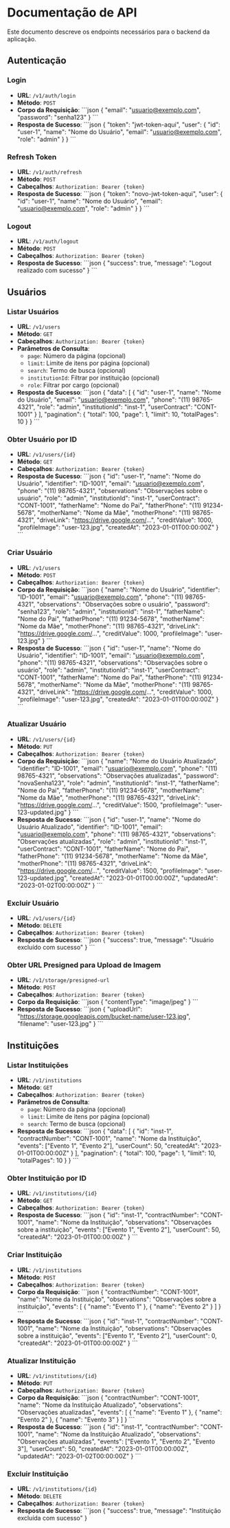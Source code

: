 # Documentação de API

Este documento descreve os endpoints necessários para o backend da aplicação.

## Autenticação

### Login

- **URL**: `/v1/auth/login`
- **Método**: `POST`
- **Corpo da Requisição**:
  \`\`\`json
  {
    "email": "usuario@exemplo.com",
    "password": "senha123"
  }
  \`\`\`
- **Resposta de Sucesso**:
  \`\`\`json
  {
    "token": "jwt-token-aqui",
    "user": {
      "id": "user-1",
      "name": "Nome do Usuário",
      "email": "usuario@exemplo.com",
      "role": "admin"
    }
  }
  \`\`\`

### Refresh Token

- **URL**: `/v1/auth/refresh`
- **Método**: `POST`
- **Cabeçalhos**: `Authorization: Bearer {token}`
- **Resposta de Sucesso**:
  \`\`\`json
  {
    "token": "novo-jwt-token-aqui",
    "user": {
      "id": "user-1",
      "name": "Nome do Usuário",
      "email": "usuario@exemplo.com",
      "role": "admin"
    }
  }
  \`\`\`

### Logout

- **URL**: `/v1/auth/logout`
- **Método**: `POST`
- **Cabeçalhos**: `Authorization: Bearer {token}`
- **Resposta de Sucesso**:
  \`\`\`json
  {
    "success": true,
    "message": "Logout realizado com sucesso"
  }
  \`\`\`

## Usuários

### Listar Usuários

- **URL**: `/v1/users`
- **Método**: `GET`
- **Cabeçalhos**: `Authorization: Bearer {token}`
- **Parâmetros de Consulta**:
  - `page`: Número da página (opcional)
  - `limit`: Limite de itens por página (opcional)
  - `search`: Termo de busca (opcional)
  - `institutionId`: Filtrar por instituição (opcional)
  - `role`: Filtrar por cargo (opcional)
- **Resposta de Sucesso**:
  \`\`\`json
  {
    "data": [
      {
        "id": "user-1",
        "name": "Nome do Usuário",
        "email": "usuario@exemplo.com",
        "phone": "(11) 98765-4321",
        "role": "admin",
        "institutionId": "inst-1",
        "userContract": "CONT-1001"
      }
    ],
    "pagination": {
      "total": 100,
      "page": 1,
      "limit": 10,
      "totalPages": 10
    }
  }
  \`\`\`

### Obter Usuário por ID

- **URL**: `/v1/users/{id}`
- **Método**: `GET`
- **Cabeçalhos**: `Authorization: Bearer {token}`
- **Resposta de Sucesso**:
  \`\`\`json
  {
    "id": "user-1",
    "name": "Nome do Usuário",
    "identifier": "ID-1001",
    "email": "usuario@exemplo.com",
    "phone": "(11) 98765-4321",
    "observations": "Observações sobre o usuário",
    "role": "admin",
    "institutionId": "inst-1",
    "userContract": "CONT-1001",
    "fatherName": "Nome do Pai",
    "fatherPhone": "(11) 91234-5678",
    "motherName": "Nome da Mãe",
    "motherPhone": "(11) 98765-4321",
    "driveLink": "https://drive.google.com/...",
    "creditValue": 1000,
    "profileImage": "user-123.jpg",
    "createdAt": "2023-01-01T00:00:00Z"
  }
  \`\`\`

### Criar Usuário

- **URL**: `/v1/users`
- **Método**: `POST`
- **Cabeçalhos**: `Authorization: Bearer {token}`
- **Corpo da Requisição**:
  \`\`\`json
  {
    "name": "Nome do Usuário",
    "identifier": "ID-1001",
    "email": "usuario@exemplo.com",
    "phone": "(11) 98765-4321",
    "observations": "Observações sobre o usuário",
    "password": "senha123",
    "role": "admin",
    "institutionId": "inst-1",
    "fatherName": "Nome do Pai",
    "fatherPhone": "(11) 91234-5678",
    "motherName": "Nome da Mãe",
    "motherPhone": "(11) 98765-4321",
    "driveLink": "https://drive.google.com/...",
    "creditValue": 1000,
    "profileImage": "user-123.jpg"
  }
  \`\`\`
- **Resposta de Sucesso**:
  \`\`\`json
  {
    "id": "user-1",
    "name": "Nome do Usuário",
    "identifier": "ID-1001",
    "email": "usuario@exemplo.com",
    "phone": "(11) 98765-4321",
    "observations": "Observações sobre o usuário",
    "role": "admin",
    "institutionId": "inst-1",
    "userContract": "CONT-1001",
    "fatherName": "Nome do Pai",
    "fatherPhone": "(11) 91234-5678",
    "motherName": "Nome da Mãe",
    "motherPhone": "(11) 98765-4321",
    "driveLink": "https://drive.google.com/...",
    "creditValue": 1000,
    "profileImage": "user-123.jpg",
    "createdAt": "2023-01-01T00:00:00Z"
  }
  \`\`\`

### Atualizar Usuário

- **URL**: `/v1/users/{id}`
- **Método**: `PUT`
- **Cabeçalhos**: `Authorization: Bearer {token}`
- **Corpo da Requisição**:
  \`\`\`json
  {
    "name": "Nome do Usuário Atualizado",
    "identifier": "ID-1001",
    "email": "usuario@exemplo.com",
    "phone": "(11) 98765-4321",
    "observations": "Observações atualizadas",
    "password": "novaSenha123",
    "role": "admin",
    "institutionId": "inst-1",
    "fatherName": "Nome do Pai",
    "fatherPhone": "(11) 91234-5678",
    "motherName": "Nome da Mãe",
    "motherPhone": "(11) 98765-4321",
    "driveLink": "https://drive.google.com/...",
    "creditValue": 1500,
    "profileImage": "user-123-updated.jpg"
  }
  \`\`\`
- **Resposta de Sucesso**:
  \`\`\`json
  {
    "id": "user-1",
    "name": "Nome do Usuário Atualizado",
    "identifier": "ID-1001",
    "email": "usuario@exemplo.com",
    "phone": "(11) 98765-4321",
    "observations": "Observações atualizadas",
    "role": "admin",
    "institutionId": "inst-1",
    "userContract": "CONT-1001",
    "fatherName": "Nome do Pai",
    "fatherPhone": "(11) 91234-5678",
    "motherName": "Nome da Mãe",
    "motherPhone": "(11) 98765-4321",
    "driveLink": "https://drive.google.com/...",
    "creditValue": 1500,
    "profileImage": "user-123-updated.jpg",
    "createdAt": "2023-01-01T00:00:00Z",
    "updatedAt": "2023-01-02T00:00:00Z"
  }
  \`\`\`

### Excluir Usuário

- **URL**: `/v1/users/{id}`
- **Método**: `DELETE`
- **Cabeçalhos**: `Authorization: Bearer {token}`
- **Resposta de Sucesso**:
  \`\`\`json
  {
    "success": true,
    "message": "Usuário excluído com sucesso"
  }
  \`\`\`

### Obter URL Presigned para Upload de Imagem

- **URL**: `/v1/storage/presigned-url`
- **Método**: `POST`
- **Cabeçalhos**: `Authorization: Bearer {token}`
- **Corpo da Requisição**:
  \`\`\`json
  {
    "contentType": "image/jpeg"
  }
  \`\`\`
- **Resposta de Sucesso**:
  \`\`\`json
  {
    "uploadUrl": "https://storage.googleapis.com/bucket-name/user-123.jpg",
    "filename": "user-123.jpg"
  }
  \`\`\`

## Instituições

### Listar Instituições

- **URL**: `/v1/institutions`
- **Método**: `GET`
- **Cabeçalhos**: `Authorization: Bearer {token}`
- **Parâmetros de Consulta**:
  - `page`: Número da página (opcional)
  - `limit`: Limite de itens por página (opcional)
  - `search`: Termo de busca (opcional)
- **Resposta de Sucesso**:
  \`\`\`json
  {
    "data": [
      {
        "id": "inst-1",
        "contractNumber": "CONT-1001",
        "name": "Nome da Instituição",
        "events": ["Evento 1", "Evento 2"],
        "userCount": 50,
        "createdAt": "2023-01-01T00:00:00Z"
      }
    ],
    "pagination": {
      "total": 100,
      "page": 1,
      "limit": 10,
      "totalPages": 10
    }
  }
  \`\`\`

### Obter Instituição por ID

- **URL**: `/v1/institutions/{id}`
- **Método**: `GET`
- **Cabeçalhos**: `Authorization: Bearer {token}`
- **Resposta de Sucesso**:
  \`\`\`json
  {
    "id": "inst-1",
    "contractNumber": "CONT-1001",
    "name": "Nome da Instituição",
    "observations": "Observações sobre a instituição",
    "events": ["Evento 1", "Evento 2"],
    "userCount": 50,
    "createdAt": "2023-01-01T00:00:00Z"
  }
  \`\`\`

### Criar Instituição

- **URL**: `/v1/institutions`
- **Método**: `POST`
- **Cabeçalhos**: `Authorization: Bearer {token}`
- **Corpo da Requisição**:
  \`\`\`json
  {
    "contractNumber": "CONT-1001",
    "name": "Nome da Instituição",
    "observations": "Observações sobre a instituição",
    "events": [
      { "name": "Evento 1" },
      { "name": "Evento 2" }
    ]
  }
  \`\`\`
- **Resposta de Sucesso**:
  \`\`\`json
  {
    "id": "inst-1",
    "contractNumber": "CONT-1001",
    "name": "Nome da Instituição",
    "observations": "Observações sobre a instituição",
    "events": ["Evento 1", "Evento 2"],
    "userCount": 0,
    "createdAt": "2023-01-01T00:00:00Z"
  }
  \`\`\`

### Atualizar Instituição

- **URL**: `/v1/institutions/{id}`
- **Método**: `PUT`
- **Cabeçalhos**: `Authorization: Bearer {token}`
- **Corpo da Requisição**:
  \`\`\`json
  {
    "contractNumber": "CONT-1001",
    "name": "Nome da Instituição Atualizado",
    "observations": "Observações atualizadas",
    "events": [
      { "name": "Evento 1" },
      { "name": "Evento 2" },
      { "name": "Evento 3" }
    ]
  }
  \`\`\`
- **Resposta de Sucesso**:
  \`\`\`json
  {
    "id": "inst-1",
    "contractNumber": "CONT-1001",
    "name": "Nome da Instituição Atualizado",
    "observations": "Observações atualizadas",
    "events": ["Evento 1", "Evento 2", "Evento 3"],
    "userCount": 50,
    "createdAt": "2023-01-01T00:00:00Z",
    "updatedAt": "2023-01-02T00:00:00Z"
  }
  \`\`\`

### Excluir Instituição

- **URL**: `/v1/institutions/{id}`
- **Método**: `DELETE`
- **Cabeçalhos**: `Authorization: Bearer {token}`
- **Resposta de Sucesso**:
  \`\`\`json
  {
    "success": true,
    "message": "Instituição excluída com sucesso"
  }
